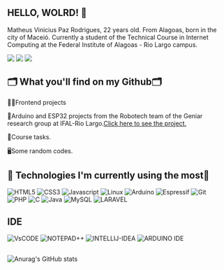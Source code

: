 ## HELLO, WOLRD! 👋
Matheus Vinicius Paz Rodrigues, 22 years old. From Alagoas, born in the city of Maceió. Currently a student of the Technical Course in Internet Computing at the Federal Institute of Alagoas - Rio Largo campus.

[<img src="https://img.shields.io/badge/twitter-%231DA1F2.svg?&style=for-the-badge&logo=twitter&logoColor=white" />](https://twitter.com/Matheuspazz03) [<img src="https://img.shields.io/badge/linkedin-%230077B5.svg?&style=for-the-badge&logo=linkedin&logoColor=white" />](https://www.linkedin.com/in/matheus-pazz/) [<img src = "https://img.shields.io/badge/instagram-%23E4405F.svg?&style=for-the-badge&logo=instagram&logoColor=white">](https://www.instagram.com/matheuspaz.dev/) 





## 🗂️ What you'll find on my Github🗂️    
👩‍💻Frontend projects

🤖Arduino and ESP32 projects from the Robotech team of the Geniar research group at IFAL-Rio Largo.</h2><a href="https://github.com/MatheusVinicius-pazz/Robotech-geniar-pazz">Click here to see the project.</a>


📑Course tasks.

 🖥️Some random codes.

## 🌟 Technologies I'm currently using the most🌟

![HTML5](https://img.shields.io/badge/HTML5-E34F26?style=for-the-badge&logo=html5&logoColor=white)
![CSS3](https://img.shields.io/badge/CSS3-1572B6?style=for-the-badge&logo=css3&logoColor=white)
![Javascript](https://img.shields.io/badge/JavaScript-323330?style=for-the-badge&logo=javascript&logoColor=F7DF1E)
![Linux](https://img.shields.io/badge/Linux-FCC644?style=for-the-badge&logo=linux&logoColor=black)
![Arduino](https://img.shields.io/badge/Arduino-00979D?style=for-the-badge&logo=Arduino&logoColor=white)
![Espressif](https://img.shields.io/badge/espressif-E7352C?style=for-the-badge&logo=espressif&logoColor=white)
![Git](https://img.shields.io/badge/GIT-E44C30?style=for-the-badge&logo=git&logoColor=white)
![PHP](https://img.shields.io/badge/PHP-777BB4?style=for-the-badge&logo=php&logoColor=white)
![C](https://img.shields.io/badge/C-00599C?style=for-the-badge&logo=c&logoColor=white)
![Java](https://img.shields.io/badge/Java-ED8B00?style=for-the-badge&logo=java&logoColor=white)
![MySQL](https://img.shields.io/badge/MySQL-FFC500?style=for-the-badge&logo=mysql&logoColor=black)
![LARAVEL](https://img.shields.io/badge/Laravel-FF2D20?style=for-the-badge&logo=laravel&logoColor=white)

## IDE
![VsCODE](https://img.shields.io/badge/VSCode-0078D4?style=for-the-badge&logo=visual%20studio%20code&logoColor=white)
![NOTEPAD++](https://img.shields.io/badge/Notepad++-90E59A.svg?style=for-the-badge&logo=notepad%2B%2B&logoColor=black)
![INTELLIJ-IDEA](https://img.shields.io/badge/IntelliJ_IDEA-000000.svg?style=for-the-badge&logo=intellij-idea&logoColor=white)
![ARDUINO IDE](https://img.shields.io/badge/Arduino_IDE-00979D?style=for-the-badge&logo=arduino&logoColor=white)

##
![Anurag's GitHub stats](https://github-readme-stats.vercel.app/api?username=MatheusVinicius-pazz&show_icons=true&theme=merko)


